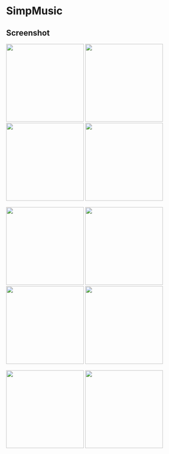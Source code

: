 # SimpMusic
## Screenshot
<p float="left">
  <img src="https://github.com/maxrave-dev/SimpMusic/assets/113747128/b8914fba-58b8-4924-bea1-baf0f1520a24" width="210" />
  <img src="https://github.com/maxrave-dev/SimpMusic/assets/113747128/ba2bcc9d-50a0-4f46-bd48-a946be2da8d9" width="210" />
  <img src="https://github.com/maxrave-dev/SimpMusic/assets/113747128/6800af95-2d96-405e-99d7-70d54a6b39e4" width="210" />
  <img src="https://github.com/maxrave-dev/SimpMusic/assets/113747128/d9a45d6d-726d-4beb-b6e5-1cc79d39b310" width="210" />
</p>
<p float="left">
  <img src="https://github.com/maxrave-dev/SimpMusic/assets/113747128/1acff1db-8230-4317-8bda-6d5dabf4fac8" width="210" />
  <img src="https://github.com/maxrave-dev/SimpMusic/assets/113747128/d2320ccd-2b0d-4291-84cf-09127c42b7f2" width="210" />
  <img src="https://github.com/maxrave-dev/SimpMusic/assets/113747128/d1e475c5-b384-4359-9740-72fb5c6c322a" width="210" />
  <img src="https://github.com/maxrave-dev/SimpMusic/assets/113747128/00bf1307-9400-464a-bd3a-383fd2f9cb52" width="210" />
</p>
<p float="left">
  <img src="https://github.com/maxrave-dev/SimpMusic/assets/113747128/e0e2f709-d8e9-47ab-847f-6e7852fa6d70" width="210" />
  <img src="https://github.com/maxrave-dev/SimpMusic/assets/113747128/4b23901a-bbb2-4936-ad77-349ba59effa4" width="210" />
</p>
